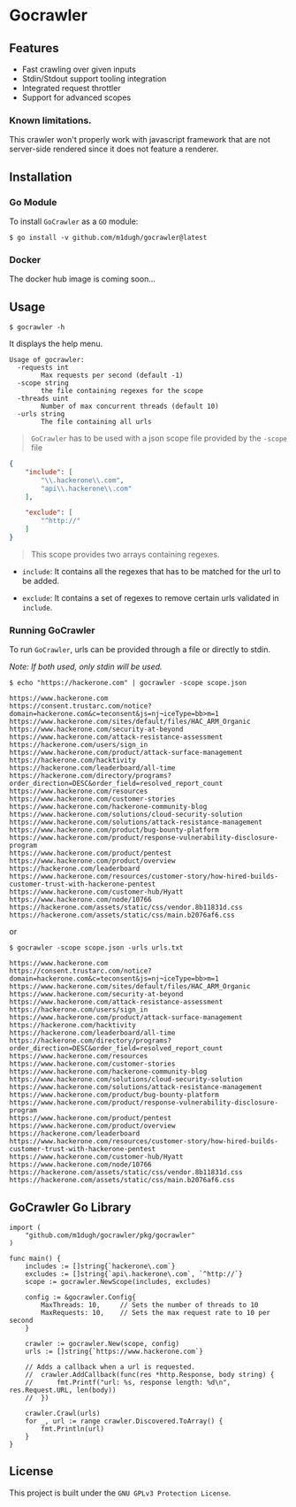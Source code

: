# Gocrawler

## Features

- Fast crawling over given inputs
- Stdin/Stdout support tooling integration
- Integrated request throttler
- Support for advanced scopes

### Known limitations.
This crawler won't properly work with javascript framework that are not
server-side rendered since it does not feature a renderer.

## Installation

### Go Module

To install `GoCrawler` as a `GO` module:
```shell
$ go install -v github.com/m1dugh/gocrawler@latest
```

### Docker 
The docker hub image is coming soon...

## Usage

```shell
$ gocrawler -h
```

It displays the help menu.

```shell
Usage of gocrawler:
  -requests int
        Max requests per second (default -1)
  -scope string
        the file containing regexes for the scope
  -threads uint
        Number of max concurrent threads (default 10)
  -urls string
        The file containing all urls
```

> `GoCrawler` has to be used with a json scope file provided by the `-scope` file

```json
{
    "include": [
        "\\.hackerone\\.com",
        "api\\.hackerone\\.com"
    ],

    "exclude": [
        "^http://"
    ]
}
```

> This scope provides two arrays containing regexes.

- `include`: It contains all the regexes that has to be matched for the url
to be added.

- `exclude`: It contains a set of regexes to remove certain urls validated in
`include`.

### Running GoCrawler
To run `GoCrawler`, urls can be provided through a file or directly to stdin.

*Note: If both used, only stdin will be used.*

```shell
$ echo "https://hackerone.com" | gocrawler -scope scope.json

https://www.hackerone.com
https://consent.trustarc.com/notice?domain=hackerone.com&c=teconsent&js=nj¬iceType=bb>m=1
https://www.hackerone.com/sites/default/files/HAC_ARM_Organic
https://www.hackerone.com/security-at-beyond
https://www.hackerone.com/attack-resistance-assessment
https://hackerone.com/users/sign_in
https://www.hackerone.com/product/attack-surface-management
https://hackerone.com/hacktivity
https://hackerone.com/leaderboard/all-time
https://hackerone.com/directory/programs?order_direction=DESC&order_field=resolved_report_count
https://www.hackerone.com/resources
https://www.hackerone.com/customer-stories
https://www.hackerone.com/hackerone-community-blog
https://www.hackerone.com/solutions/cloud-security-solution
https://www.hackerone.com/solutions/attack-resistance-management
https://www.hackerone.com/product/bug-bounty-platform
https://www.hackerone.com/product/response-vulnerability-disclosure-program
https://www.hackerone.com/product/pentest
https://www.hackerone.com/product/overview
https://hackerone.com/leaderboard
https://www.hackerone.com/resources/customer-story/how-hired-builds-customer-trust-with-hackerone-pentest
https://www.hackerone.com/customer-hub/Hyatt
https://www.hackerone.com/node/10766
https://hackerone.com/assets/static/css/vendor.8b11831d.css
https://hackerone.com/assets/static/css/main.b2076af6.css
```
or
```shell
$ gocrawler -scope scope.json -urls urls.txt

https://www.hackerone.com
https://consent.trustarc.com/notice?domain=hackerone.com&c=teconsent&js=nj¬iceType=bb>m=1
https://www.hackerone.com/sites/default/files/HAC_ARM_Organic
https://www.hackerone.com/security-at-beyond
https://www.hackerone.com/attack-resistance-assessment
https://hackerone.com/users/sign_in
https://www.hackerone.com/product/attack-surface-management
https://hackerone.com/hacktivity
https://hackerone.com/leaderboard/all-time
https://hackerone.com/directory/programs?order_direction=DESC&order_field=resolved_report_count
https://www.hackerone.com/resources
https://www.hackerone.com/customer-stories
https://www.hackerone.com/hackerone-community-blog
https://www.hackerone.com/solutions/cloud-security-solution
https://www.hackerone.com/solutions/attack-resistance-management
https://www.hackerone.com/product/bug-bounty-platform
https://www.hackerone.com/product/response-vulnerability-disclosure-program
https://www.hackerone.com/product/pentest
https://www.hackerone.com/product/overview
https://hackerone.com/leaderboard
https://www.hackerone.com/resources/customer-story/how-hired-builds-customer-trust-with-hackerone-pentest
https://www.hackerone.com/customer-hub/Hyatt
https://www.hackerone.com/node/10766
https://hackerone.com/assets/static/css/vendor.8b11831d.css
https://hackerone.com/assets/static/css/main.b2076af6.css
```

## GoCrawler Go Library
```golang
import (
    "github.com/m1dugh/gocrawler/pkg/gocrawler"
)

func main() {
    includes := []string{`hackerone\.com`}
    excludes := []string{`api\.hackerone\.com`, `^http://`}
    scope := gocrawler.NewScope(includes, excludes)

    config := &gocrawler.Config{
        MaxThreads: 10,     // Sets the number of threads to 10
        MaxRequests: 10,    // Sets the max request rate to 10 per second
    }

    crawler := gocrawler.New(scope, config)
    urls := []string{`https://www.hackerone.com`}

    // Adds a callback when a url is requested.
    //  crawler.AddCallback(func(res *http.Response, body string) {
    //      fmt.Printf("url: %s, response length: %d\n", res.Request.URL, len(body))
    //  })

    crawler.Crawl(urls)
    for _, url := range crawler.Discovered.ToArray() {
        fmt.Println(url)
    }
}
```

## License
This project is built under the `GNU GPLv3 Protection License`.

